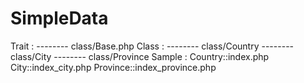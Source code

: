 # SimpleData

Trait :
-------- class/Base.php
Class : 
-------- class/Country
-------- class/City
-------- class/Province
Sample : 
Country::index.php
City::index_city.php
Province::index_province.php
